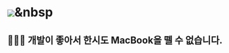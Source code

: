 # <img src="https://img.shields.io/badge/Javascript-3766AB?style=flat-square&logo=Python&logoColor=white"/></a>&nbsp 
## 🧑🏻‍💻 개발이 좋아서 한시도 MacBook을 뗄 수 없습니다.
